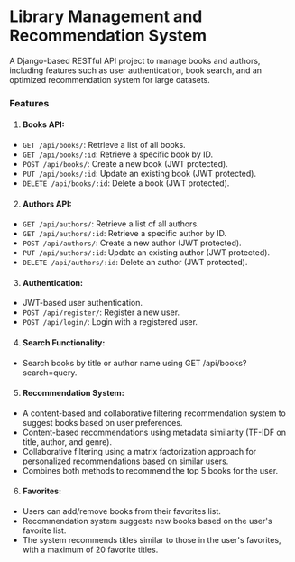 # Library Management and Recommendation System
A Django-based RESTful API project to manage books and authors, including features such as user authentication, book search, and an optimized recommendation system for large datasets.

### Features
1. #### Books API:
* `GET /api/books/`: Retrieve a list of all books.
* `GET /api/books/:id`: Retrieve a specific book by ID.
* `POST /api/books/`: Create a new book (JWT protected).
* `PUT /api/books/:id`: Update an existing book (JWT protected).
* `DELETE /api/books/:id`: Delete a book (JWT protected).

2. #### Authors API:
* `GET /api/authors/`: Retrieve a list of all authors.
* `GET /api/authors/:id`: Retrieve a specific author by ID.
* `POST /api/authors/`: Create a new author (JWT protected).
* `PUT /api/authors/:id`: Update an existing author (JWT protected).
* `DELETE /api/authors/:id`: Delete an author (JWT protected).

3. #### Authentication:
* JWT-based user authentication.
* `POST /api/register/`: Register a new user.
* `POST /api/login/`: Login with a registered user.

4. #### Search Functionality:
* Search books by title or author name using GET /api/books?search=query.

5. #### Recommendation System:
* A content-based and collaborative filtering recommendation system to suggest books based on user preferences.
* Content-based recommendations using metadata similarity (TF-IDF on title, author, and genre).
* Collaborative filtering using a matrix factorization approach for personalized recommendations based on similar users.
* Combines both methods to recommend the top 5 books for the user.

6. #### Favorites:
* Users can add/remove books from their favorites list.
* Recommendation system suggests new books based on the user's favorite list.
* The system recommends titles similar to those in the user's favorites, with a maximum of 20 favorite titles.
